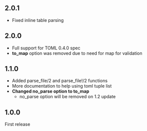 ## 2.0.1

* Fixed inline table parsing

## 2.0.0

* Full support for TOML 0.4.0 spec
* **to_map** option was removed due to need for map for validation

## 1.1.0

* Added parse_file/2 and parse_file!/2 functions
* More documentation to help using toml tuple list
* **Changed no_parse option to to_map**
  * no_parse option will be removed on 1.2 update

## 1.0.0

First release
